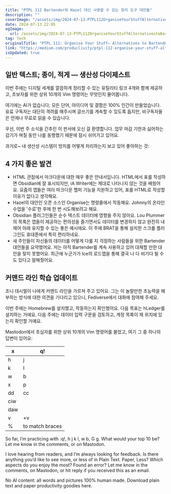 ```yaml
---
title: "PTPL 112 Bartender와 Hazel 대신 사용할 수 있는 정리 도구 대안들"
description: ""
coverImage: "/assets/img/2024-07-13-PTPL112OrganiseYourStuffAlternativestoBartenderandHazel_0.png"
date: 2024-07-13 22:05
ogImage: 
  url: /assets/img/2024-07-13-PTPL112OrganiseYourStuffAlternativestoBartenderandHazel_0.png
tag: Tech
originalTitle: "PTPL 112: Organise Your Stuff— Alternatives to Bartender and Hazel"
link: "https://medium.com/produclivity/ptpl-112-organise-your-stuff-alternatives-to-bartender-and-hazel-424b94f57af6"
isUpdated: true
---
```






## 일반 텍스트; 종이, 적게 — 생산성 다이제스트

이번 주에는 디지털 세계를 깔끔하게 정리할 수 있는 유틸리티 링크 4개와 함께 제공하고, 초보자를 위한 상위 10개의 Vim 명령어는 무엇인지 물어봅니다.

여기에는 AI가 없습니다; 모든 단어, 아이디어 및 결함은 100% 인간이 만들었습니다. 유료 구독자는 대단히 격려를 해주시며 글쓰기를 계속할 수 있도록 돕지만, 비구독자들은 언제나 무료로 읽을 수 있습니다.

<div class="content-ad"></div>

우선, 이번 주 소식을 간추린 이 판서에 오신 걸 환영합니다. 업무 마감 기한과 싫어하는 감기가 며칠 동안 나를 동행했기 때문에 잠시 쉬어가고 있어요.

과거로~ 내 생산성 시스템이 방치를 어떻게 처리하는지 보고 있어 좋아하는 것:

## 4 가지 좋은 발견

- HTML 관점에서 마크다운에 대한 매우 좋은 안내서입니다. HTML에서 표를 작성하면 Obsidian에 잘 표시되지만, iA Writer에는 제대로 나타나지 않는 것을 배웠어요. 요즘의 앱들은 여러 마크다운 헬퍼 기능을 지원하고 있어, 표를 HTML로 작성할 이유가 없다고 생각해요.
- Hazel의 대안인 오픈 소스인 Organise는 명령줄에서 작동해요. Johnny의 온라인 수업을 '수료'한 후에 한 번 시도해보려고 해요.
- Obsidian 플러그인들은 순수 텍스트 데이터에 영향을 주지 않아요. Lou Plummer의 목록은 앱들이 제공하는 편의성을 즐기면서도 데이터를 변경하지 않고 완전히 내 제어 아래 유지할 수 있는 좋은 예시에요. 이 주에 BRAT을 통해 설치한 스크롤 플러그인도 휴대폰에서 특히 편리하네요.
- 새 주인들이 자신들의 데이터를 어떻게 다룰 지 걱정하는 사람들을 위한 Bartender 대안들을 요약했어요. 저는 아직 Bartender를 계속 사용하고 있어 대체할 만한 대안을 찾지 못했어요. 최근에 누군가가 Ice의 로드맵을 통해 결국 나 다 비기다 될 수도 있다고 말해줬어요.

<div class="content-ad"></div>

## 커맨드 라인 학습 업데이트

조니 데시멀이 나에게 커맨드 라인을 가르쳐 주고 있어요. 그는 이 놀랄만한 초능력을 해부하는 방식에 대한 의견을 기다리고 있으니, Fediverse에서 대화에 참여해 주세요.

이번 주에는 Homebrew를 설치했고, 작동하는지 확인했어요. 다음 목표는 hLedger를 설치하는 거에요. 다음 주에는 데이터 입력 구문을 검토하고, 계정 목록이 제 위치에 있는지 확인할 거예요.

Mastodon에서 초심자를 위한 상위 10개의 Vim 명령어를 물었고, 여기 그 중 하나의 답변이 있어요:

<div class="content-ad"></div>


| x  | q!   |
|----|------|
| h  | j    |
| k  | l    |
| w  | b    |
| x  | p    |
| dd | cc   |
| ciw|      |
| daw|      |
| v  | +v   |
| %  | to match braces |

So far, I’m practicing with :q!, h j k l, w b, G g. What would your top 10 be? Let me know in the comments, or on Mastodon.

I love hearing from readers, and I’m always looking for feedback. Is there anything you’d like to see more, or less of in Plain Text. Paper, Less? Which aspects do you enjoy the most? Found an error? Let me know in the comments, on Mastodon, or hit reply if you received this as an email.

No AI content: all words and pictures 100% human made. Download plain text and paper productivity goodies here.

